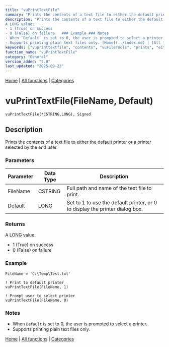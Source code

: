 ```yaml
---
title: "vuPrintTextFile"
summary: "Prints the contents of a text file to either the default printer or a printer selected by the end user."
description: "Prints the contents of a text file to either the default printer or a printer selected by the end user. ### Parameters ### Returns
A LONG value:  
- 1 (True) on success  
- 0 (False) on failure   ### Example ### Notes
- When `Default` is set to 0, the user is prompted to select a printer.  
- Supports printing plain text files only. [Home](../index.md) | [All functions](index.md) | [Categories](../categories/index.md)"
keywords: ["vuprinttextfile", "contents", "vuFileTools", "prints", "either", "user", "text", "general", "default", "selected", "Clarion", "Windows"]
function_name: "vuPrintTextFile"
category: "General"
version_added: "5.0"
last_updated: "2025-09-23"
---
```


[Home](../index.md) | [All functions](index.md) | [Categories](../categories/index.md)

# vuPrintTextFile(FileName, Default)

```Prototype
vuPrintTextFile(*CSTRING,LONG), Signed
```


## Description
Prints the contents of a text file to either the default printer or a printer selected by the end user.

### Parameters

| Parameter | Data Type    | Description                                                                 |
|-----------|--------------|-----------------------------------------------------------------------------|
| FileName  | CSTRING      | Full path and name of the text file to print.                               |
| Default   | LONG         | Set to 1 to use the default printer, or 0 to display the printer dialog box. |

### Returns
A LONG value:  
- 1 (True) on success  
- 0 (False) on failure  

### Example

```Clarion
FileName = 'C:\Temp\Test.txt'

! Print to default printer
vuPrintTextFile(FileName, 1)

! Prompt user to select printer
vuPrintTextFile(FileName, 0)
```

### Notes
- When `Default` is set to 0, the user is prompted to select a printer.  
- Supports printing plain text files only.

[Home](../index.md) | [All functions](index.md) | [Categories](../categories/index.md)
